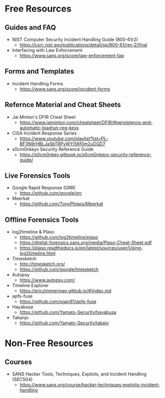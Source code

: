 # Free Resources

## Guides and FAQ
- NIST Computer Security Incident Handling Guide (800-61r2)
  - https://csrc.nist.gov/publications/detail/sp/800-61/rev-2/final
- Interfacing with Law Enforcement
  - https://www.sans.org/score/law-enforcement-faq
 
## Forms and Templates
- Incident Handling Forms
  - https://www.sans.org/score/incident-forms

## Refernce Material and Cheat Sheets
- Jai Minton's DFIR Cheat Sheet
  - https://www.jaiminton.com/cheatsheet/DFIR/#persistence-and-automatic-loadrun-reg-keys
- CISA Incident Response Series
  - https://www.youtube.com/playlist?list=PL-BF3N9rHBLJaSbTRPyWYj56f0m2uDQD7
- s0cm0nkeys Security Reference Guide
  - https://s0cm0nkey.gitbook.io/s0cm0nkeys-security-reference-guide/

## Live Forensics Tools
- Google Rapid Response (GRR)
  - https://github.com/google/grr
- Meerkat
  - https://github.com/TonyPhipps/Meerkat

## Offline Forensics Tools
- log2timeline & Plaso
  - https://github.com/log2timeline/plaso
  - https://digital-forensics.sans.org/media/Plaso-Cheat-Sheet.pdf
  - https://plaso.readthedocs.io/en/latest/sources/user/Using-log2timeline.html
- Timesketch
  - http://timesketch.org/
  - https://github.com/google/timesketch
- Autopsy
  - https://www.autopsy.com/
- Timeline Explorer
  - https://ericzimmerman.github.io/#!index.md
- apfs-fuse
  - https://github.com/sgan81/apfs-fuse
- Hayabusa
  - https://github.com/Yamato-Security/hayabusa
- Takanjo
  - https://github.com/Yamato-Security/takajo

# Non-Free Resources

## Courses
- SANS Hacker Tools, Techniques, Exploits, and Incident Handling (SEC504)
  - https://www.sans.org/course/hacker-techniques-exploits-incident-handling






